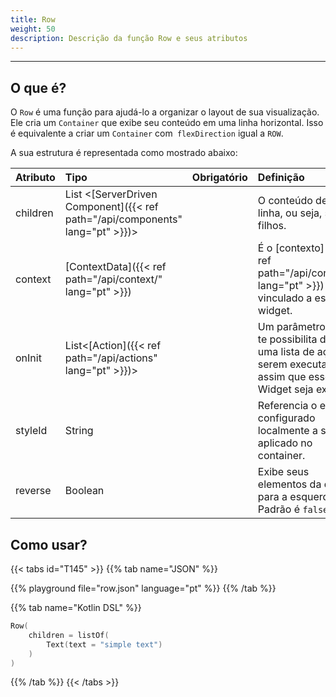 ```yaml
---
title: Row
weight: 50
description: Descrição da função Row e seus atributos
---
```


---


## O que é?

O `Row` é uma função para ajudá-lo a organizar o layout de sua visualização. Ele cria um `Container` que exibe seu conteúdo em uma linha horizontal. Isso é equivalente a criar um `Container` com` flexDirection` igual a `ROW`.

A sua estrutura é representada como mostrado abaixo:

| **Atributo** | **Tipo**                                                       | Obrigatório | **Definição**                                                                                                     |
| :----------- | :------------------------------------------------------------- | :---------: | :---------------------------------------------------------------------------------------------------------------- |
| children     | List &lt;[ServerDriven Component]({{< ref path="/api/components" lang="pt" >}})&gt; |            | O conteúdo desta linha, ou seja, seus filhos.
| context      | [ContextData]({{< ref path="/api/context/" lang="pt" >}})                           |             | É o [contexto]({{< ref path="/api/context/" lang="pt" >}}) vinculado a este widget.                                                    |
| onInit       | List&lt;[Action]({{< ref path="/api/actions" lang="pt" >}})&gt;                     |             | Um parâmetro que te possibilita definir uma lista de ações a serem executadas assim que esse Widget seja exibido. |
| styleId   | String                                                |             | Referencia o estilo configurado localmente a ser aplicado no container. |
| reverse   | Boolean                                                |             | Exibe seus elementos da direita para a esquerda. Padrão é `false`. |


## Como usar?

{{< tabs id="T145" >}}
{{% tab name="JSON" %}}

<!-- json-playground:row.json
{
  "_beagleComponent_" : "beagle:container",
  "children" : [ {
    "_beagleComponent_" : "beagle:text",
    "text" : "simple text"
  } ],
  "style" : {
    "flex" : {
      "flexDirection" : "ROW"
    }
  }
}
-->

{{% playground file="row.json" language="pt" %}}
{{% /tab %}}

{{% tab name="Kotlin DSL" %}}

```kotlin
Row(
    children = listOf(
        Text(text = "simple text")
    )
)
```

{{% /tab %}}
{{< /tabs >}}
